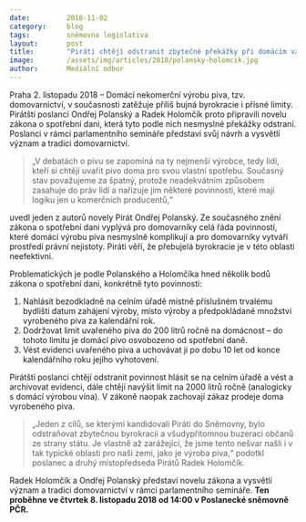 ```yaml
---
date:         2018-11-02
category:     blog
tags:         sněmovna legislativa
layout:       post
title:        "Piráti chtějí odstranit zbytečné překážky při domácím vaření piva. Připravili zákon i seminář"
image:        /assets/img/articles/2018/polansky-holomcik.jpg
author:       Mediální odbor
---
```



Praha 2. listopadu 2018 – Domácí nekomerční výrobu piva, tzv. domovarnictví, v současnosti zatěžuje příliš bujná byrokracie i přísné limity. Pirátští poslanci Ondřej Polanský a Radek Holomčík proto připravili novelu zákona o spotřební dani, která tyto podle nich nesmyslné překážky odstraní. Poslanci v rámci parlamentního semináře představí svůj návrh a vysvětlí význam a tradici domovarnictví.

> „V debatách o pivu se zapomíná na ty nejmenší výrobce, tedy lidi, kteří si chtějí uvařit pivo doma pro svou vlastní spotřebu. Současný stav považujeme za špatný, protože neadekvátním způsobem zasahuje do práv lidí a nařizuje jim některé povinnosti, které mají logiku jen u komerčních producentů,“ 

uvedl jeden z autorů novely Pirát Ondřej Polanský. Ze současného znění zákona o spotřební dani vyplývá pro domovarníky celá řáda povinností, které domácí výrobu piva nesmyslně komplikují a pro domovarníky vytváří prostředí právní nejistoty. Piráti věří, že přebujelá byrokracie je v této oblasti neefektivní. 

Problematických je podle Polanského a Holomčíka hned několik bodů zákona o spotřební dani, konkrétně tyto povinnosti:
<ol>
<li>Nahlásit bezodkladně na celním úřadě místně příslušném trvalému bydlišti datum zahájení výroby, místo výroby a předpokládané množství vyrobeného piva za kalendářní rok.</li> 
<li>Dodržovat limit uvařeného piva do 200 litrů ročně na domácnost – do tohoto limitu je domácí pivo osvobozeno od spotřební daně.</li>
<li>Vést evidenci uvařeného piva a uchovávat ji po dobu 10 let od konce kalendářního roku jejího vyhotovení.</li>
</ol>

Pirátští poslanci chtějí odstranit povinnost hlásit se na celním úřadě a vést a archivovat evidenci, dále chtějí navýšit limit na 2000 litrů ročně (analogicky s domácí výrobou vína). V zákoně naopak zachovají zákaz prodeje doma vyrobeného piva.
> „Jeden z cílů, se kterými kandidovali Piráti do Sněmovny, bylo odstraňovat zbytečnou byrokracii a všudypřítomnou buzeraci občanů ze strany státu. Je vlastně až zarážející, že jsme tento nešvar našli i v tak typické oblasti pro naši zemi, jako je výroba piva,“ podotkl poslanec a druhý místopředseda Pirátů Radek Holomčík.

Radek Holomčík a Ondřej Polanský představí novelu zákona a vysvětlí význam a tradici domovarnictví v rámci parlamentního semináře. **Ten proběhne ve čtvrtek 8. listopadu 2018 od 14:00 v Poslanecké sněmovně PČR.**
